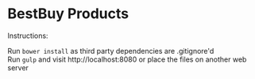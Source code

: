 # BestBuy Products

Instructions:

Run `bower install` as third party dependencies are .gitignore'd    
Run `gulp` and visit http://localhost:8080 or place the files on another web server
